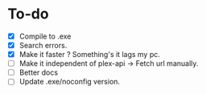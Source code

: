 # To-do

- [x] Compile to .exe
- [x] Search errors.
- [x] Make it faster ? Something's it lags my pc.
- [ ] Make it independent of plex-api -> Fetch url manually.
- [ ] Better docs
- [ ] Update .exe/noconfig version.
